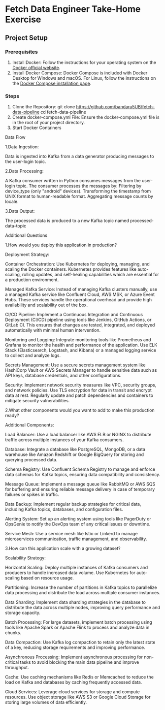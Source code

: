 # Fetch Data Engineer Take-Home Exercise

## Project Setup

### Prerequisites

1. Install Docker: Follow the instructions for your operating system on the [Docker official website](https://docs.docker.com/get-docker/).
2. Install Docker Compose: Docker Compose is included with Docker Desktop for Windows and macOS. For Linux, follow the instructions on the [Docker Compose installation page](https://docs.docker.com/compose/install/).

### Steps

1. Clone the Repository:
   git clone https://github.com/bandaru5UB/fetch-data-pipeline
   cd fetch-data-pipeline
2. Create docker-compose.yml File: Ensure the docker-compose.yml file is in the root of your project directory.
3. Start Docker Containers

Data Flow

1.Data Ingestion:

Data is ingested into Kafka from a data generator producing messages to the user-login topic.

2.Data Processing:

A Kafka consumer written in Python consumes messages from the user-login topic.
The consumer processes the messages by:
Filtering by device_type (only "android" devices).
Transforming the timestamp from UNIX format to human-readable format.
Aggregating message counts by locale.

3.Data Output:

The processed data is produced to a new Kafka topic named processed-data-topic

Additional Questions

1.How would you deploy this application in production?

Deployment Strategy:

Container Orchestration: Use Kubernetes for deploying, managing, and scaling the Docker containers. Kubernetes provides features like auto-scaling, rolling updates, and self-healing capabilities which are essential for a production environment.

Managed Kafka Service: Instead of managing Kafka clusters manually, use a managed Kafka service like Confluent Cloud, AWS MSK, or Azure Event Hubs. These services handle the operational overhead and provide high availability and scalability out of the box.

CI/CD Pipeline: Implement a Continuous Integration and Continuous Deployment (CI/CD) pipeline using tools like Jenkins, GitHub Actions, or GitLab CI. This ensures that changes are tested, integrated, and deployed automatically with minimal human intervention.

Monitoring and Logging: Integrate monitoring tools like Prometheus and Grafana to monitor the health and performance of the application. Use ELK Stack (Elasticsearch, Logstash, and Kibana) or a managed logging service to collect and analyze logs.

Secrets Management: Use a secure secrets management system like HashiCorp Vault or AWS Secrets Manager to handle sensitive data such as API keys, database credentials, and other configurations.

Security: Implement network security measures like VPC, security groups, and network policies. Use TLS encryption for data in transit and encrypt data at rest. Regularly update and patch dependencies and containers to mitigate security vulnerabilities.

2.What other components would you want to add to make this production ready?

Additional Components:

Load Balancer: Use a load balancer like AWS ELB or NGINX to distribute traffic across multiple instances of your Kafka consumers.

Database: Integrate a database like PostgreSQL, MongoDB, or a data warehouse like Amazon Redshift or Google BigQuery for storing and querying processed data.

Schema Registry: Use Confluent Schema Registry to manage and enforce data schemas for Kafka topics, ensuring data compatibility and consistency.

Message Queue: Implement a message queue like RabbitMQ or AWS SQS for buffering and ensuring reliable message delivery in case of temporary failures or spikes in traffic.

Data Backup: Implement regular backup strategies for critical data, including Kafka topics, databases, and configuration files.

Alerting System: Set up an alerting system using tools like PagerDuty or OpsGenie to notify the DevOps team of any critical issues or downtime.

Service Mesh: Use a service mesh like Istio or Linkerd to manage microservices communication, traffic management, and observability.

3.How can this application scale with a growing dataset?

Scalability Strategy:

Horizontal Scaling: Deploy multiple instances of Kafka consumers and producers to handle increased data volume. Use Kubernetes for auto-scaling based on resource usage.

Partitioning: Increase the number of partitions in Kafka topics to parallelize data processing and distribute the load across multiple consumer instances.

Data Sharding: Implement data sharding strategies in the database to distribute the data across multiple nodes, improving query performance and storage capacity.

Batch Processing: For large datasets, implement batch processing using tools like Apache Spark or Apache Flink to process and analyze data in chunks.

Data Compaction: Use Kafka log compaction to retain only the latest state of a key, reducing storage requirements and improving performance.

Asynchronous Processing: Implement asynchronous processing for non-critical tasks to avoid blocking the main data pipeline and improve throughput.

Cache: Use caching mechanisms like Redis or Memcached to reduce the load on Kafka and databases by caching frequently accessed data.

Cloud Services: Leverage cloud services for storage and compute resources. Use object storage like AWS S3 or Google Cloud Storage for storing large volumes of data efficiently.


